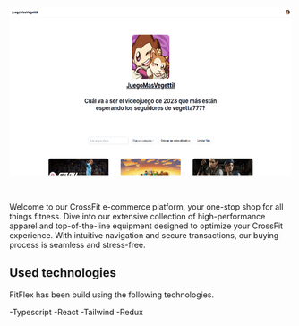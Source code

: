 <p align="center">
     <img src="appScreen.png" height="300px">

</p>

&nbsp;

Welcome to our CrossFit e-commerce platform, your one-stop shop for all things fitness. Dive into our extensive collection of high-performance apparel and top-of-the-line equipment designed to optimize your CrossFit experience. With intuitive navigation and secure transactions, our buying process is seamless and stress-free.

## Used technologies

FitFlex has been build using the following technologies.

-Typescript
-React
-Tailwind
-Redux